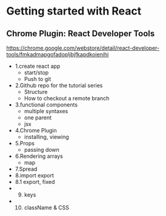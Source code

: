 # Getting started with React

## Chrome Plugin: React Developer Tools

https://chrome.google.com/webstore/detail/react-developer-tools/fmkadmapgofadopljbjfkapdkoienihi

- 1.create react app
  - start/stop
  - Push to git
- 2.Github repo for the tutorial series
  - Structure
  - How to checkout a remote branch
- 3.functional components
  - multiple syntaxes
  - one parent
  - jsx
- 4.Chrome Plugin
  - installing, viewing
- 5.Props
  - passing down
- 6.Rendering arrays
  - map
- 7.Spread
- 8.import export
- 8.1 export, fixed
- 9. keys
- 10. className & CSS
